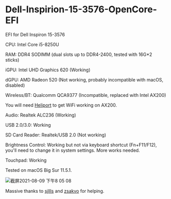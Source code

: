 # Dell-Inspirion-15-3576-OpenCore-EFI

EFI for Dell Inspiron 15-3576

CPU: Intel Core i5-8250U

RAM: DDR4 SODIMM (dual slots up to DDR4-2400, tested with 16G*2 sticks)

iGPU: Intel UHD Graphics 620 (Working)

dGPU: AMD Radeon 520 (Not working, probably incompatible with macOS, disabled)

Wireless/BT: Qualcomm QCA9377 (Incompatible, replaced with Intel AX200)

You will need [Heliport](https://github.com/OpenIntelWireless/HeliPort) to get WiFi working on AX200.

Audio: Realtek ALC236 (Working)

USB 2.0/3.0: Working

SD Card Reader: Realtek/USB 2.0 (Not working)

Brightness Control: Working but not via keyboard shortcut (Fn+F11/F12), you'll need to change it in system settings. More works needed.

Touchpad: Working

Tested on macOS Big Sur 11.5.1.

![截屏2021-08-09 下午8 05 08](https://user-images.githubusercontent.com/17025286/128703451-72a19c20-6762-4839-ac70-30c6995eee71.png)

Massive thanks to [sjllls](https://github.com/sjllls) and [zsakvo](https://github.com/zsakvo) for helping.
